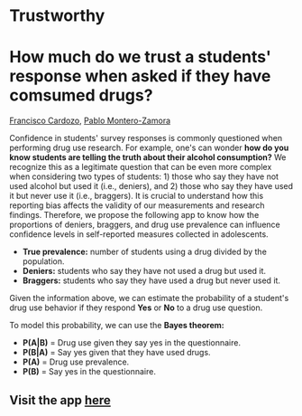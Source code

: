 # Trustworthy
# How much do we trust a students' response when asked if they have comsumed drugs?

[Francisco Cardozo](https://github.com/focardozom), [Pablo Montero-Zamora](https://scholar.google.es/citations?user=jw7I6NUAAAAJ&hl=en)


Confidence in students' survey responses is commonly questioned when performing drug use research. For example, one's can wonder 
**how do you know students are telling the truth about their alcohol consumption?** We recognize this as a legitimate question that can be even more complex when considering two types of students: 1) those who say they have not used alcohol but used it (i.e., deniers), and 2) those who say they have used it but never use it (i.e., braggers). 
It is crucial to understand how this reporting bias affects the validity of our measurements and research findings. Therefore, we propose the following app to know how the proportions of deniers, braggers, and drug use prevalence can influence confidence levels in self-reported measures collected in adolescents. 


* **True prevalence:** number of students using a drug divided by the population.  
* **Deniers:** students who say they have not used a drug but used it. 
* **Braggers:** students who say they have used a drug but never used it. 

Given the information above, we can estimate the probability of a student's drug use behavior if they respond **Yes** or **No** to a drug use question.  
 
To model this probability, we can use the **Bayes theorem:**

* **P(A|B)** = Drug use given they say yes in the questionnaire.
* **P(B|A)** = Say yes given that they have used drugs.
* **P(A)** = Drug use prevalence.
* **P(B)** = Say yes in the questionnaire.

## Visit the app [here](https://francisco-cardozo.shinyapps.io/thrusworthy/)


